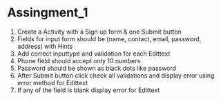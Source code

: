 # Assingment_1
1. Create a Activity with a Sign up form & one Submit button
2. Fields for input form should be (name, contact, email, password, address) with Hints
3. Add correct inputtype and validation for each Edittext
4. Phone field should accept only 10 numbers
5. Password should be shown as black dots like password
6. After Submit button click check all validations and display error using error method for Edittext
7. If any of the field is blank display error for Edittext

